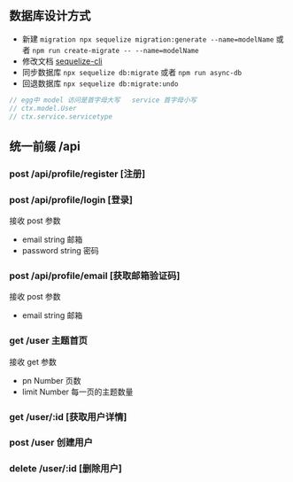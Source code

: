 
## 数据库设计方式


+ 新建 `migration npx sequelize migration:generate --name=modelName` 或者 `npm run create-migrate -- --name=modelName`
+ 修改文档 [sequelize-cli](http://docs.sequelizejs.com/class/lib/query-interface.js~QueryInterface.html)
+ 同步数据库  `npx sequelize db:migrate` 或者 `npm run async-db`
+ 回退数据库 `npx sequelize db:migrate:undo`


```js
// egg中 model 访问是首字母大写   service 首字母小写  
// ctx.model.User
// ctx.service.servicetype
```

## 统一前缀 /api

### post /api/profile/register [注册]
### post /api/profile/login [登录]

接收 post 参数

+ email string 邮箱
+ password string 密码

### post /api/profile/email [获取邮箱验证码]

接收 post 参数

+ email string 邮箱


### get /user 主题首页

接收 get 参数

+ pn Number 页数
+ limit Number 每一页的主题数量

### get /user/:id [获取用户详情]

### post /user 创建用户

### delete /user/:id [删除用户]